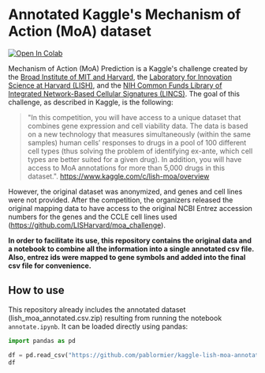 # Annotated Kaggle's Mechanism of Action (MoA) dataset

[![Open In Colab](https://colab.research.google.com/assets/colab-badge.svg)](https://colab.research.google.com/drive/1fushdQIoX_xGAoGzQ1hw4740D-Wlkb1D?usp=sharing)

Mechanism of Action (MoA) Prediction is a Kaggle's challenge created by the [Broad Institute of MIT and Harvard](https://clue.io/), the [Laboratory for Innovation Science at Harvard (LISH)](http://lish.harvard.edu/), and the [NIH Common Funds Library of Integrated Network-Based Cellular Signatures (LINCS)](https://lincsproject.org/). The goal of this challenge, as described in Kaggle, is the following:

> "In this competition, you will have access to a unique dataset that combines gene expression and cell viability data. The data is based on a new technology that measures simultaneously (within the same samples) human cells’ responses to drugs in a pool of 100 different cell types (thus solving the problem of identifying ex-ante, which cell types are better suited for a given drug). In addition, you will have access to MoA annotations for more than 5,000 drugs in this dataset.". https://www.kaggle.com/c/lish-moa/overview

However, the original dataset was anonymized, and genes and cell lines were not provided. After the competition, the organizers released the original mapping data to have access to the original NCBI Entrez accession numbers for the genes and the CCLE cell lines used (https://github.com/LISHarvard/moa_challenge). 

**In order to facilitate its use, this repository contains the original data and a notebook to combine all the information into a single annotated csv file. Also, entrez ids were mapped to gene symbols and added into the final csv file for convenience.**

## How to use

This repository already includes the annotated dataset (lish_moa_annotated.csv.zip) resulting from running the notebook `annotate.ipynb`. It can be loaded directly using pandas:

```python
import pandas as pd

df = pd.read_csv("https://github.com/pablormier/kaggle-lish-moa-annotated/raw/master/lish_moa_annotated.csv.zip")
df
```
